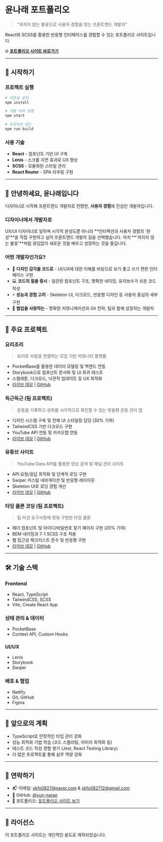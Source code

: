 # 윤나래 포트폴리오

> "꺼지지 않는 불꽃으로 사용자 경험을 빚는 프론트엔드 개발자"

React와 SCSS를 활용한 반응형 인터페이스를 경험할 수 있는 포트폴리오 사이트입니다.

🌐 **[포트폴리오 사이트 바로가기](https://yunnarae-portfolio.netlify.app/)**

---

## 🚀 시작하기

### 프로젝트 실행

```bash
# 의존성 설치
npm install

# 개발 서버 실행
npm start

# 프로덕션 빌드
npm run build
```

### 사용 기술

- **React** - 컴포넌트 기반 UI 구축
- **Lenis** - 스크롤 지연 효과로 UX 향상
- **SCSS** - 모듈화된 스타일 관리
- **React Router** - SPA 라우팅 구현

---

## 👋 안녕하세요, 윤나래입니다

디자이너로 시작해 프론트엔드 개발자로 전향한, **사용자 경험**에 진심인 개발자입니다.

### 디자이너에서 개발자로

UX/UI 디자이너로 일하며 시각적 완성도뿐 아니라 **인터랙션과 사용자 경험의 '완성'**을 직접 구현하고 싶어 프론트엔드 개발의 길을 선택했습니다. 마치 **'꺼지지 않는 불꽃'**처럼 끊임없이 새로운 것을 배우고 성장하는 것을 즐깁니다.

### 어떤 개발자인가요?

- 🎨 **디자인 감각을 코드로** - UI/UX에 대한 이해를 바탕으로 보기 좋고 쓰기 편한 인터페이스 구현
- 💻 **코드의 질을 중시** - 일관된 컴포넌트 구조, 명확한 네이밍, 유지보수가 쉬운 코드 작성
- ⚡ **성능과 경험 고려** - Skeleton UI, 다크모드, 반응형 디자인 등 사용자 중심의 세부 구현
- 🤝 **협업을 사랑하는** - 명확한 커뮤니케이션과 Git 전략, 팀과 함께 성장하는 개발자

---

## 💼 주요 프로젝트

### 요리조리
> 요리로 사람을 연결하는 모임 기반 커뮤니티 플랫폼

- PocketBase를 활용한 데이터 모델링 및 백엔드 연동
- Storybook으로 컴포넌트 문서화 및 UI 회귀 테스트
- 스켈레톤, 다크모드, 낙관적 업데이트 등 UX 최적화
- [라이브 데모](https://yorijori-project.netlify.app/) | [GitHub](https://github.com/yun-narae/yorijori-project)

### 득근득근 (팀 프로젝트)
> 운동을 기록하고 성취를 시각적으로 확인할 수 있는 맞춤형 운동 관리 앱

- 디자인 시스템 구축 및 전체 UI 스타일링 담당 (30% 기여)
- TailwindCSS 기반 다크모드 구현
- YouTube API 연동 및 카카오맵 연동
- [라이브 데모](https://dgdg-ooo.netlify.app/) | [GitHub](https://github.com/FRONTENDSCHOOL10/5unwan)

### 유튜브 사이트
> YouTube Data API를 활용한 영상 검색 및 채널 관리 사이트

- API 요청/응답 최적화 및 단계적 로딩 구현
- Swiper 커스텀 네비게이션 및 반응형 레이아웃
- Skeleton UI로 로딩 경험 개선
- [라이브 데모](https://narae-youtube.netlify.app/) | [GitHub](https://github.com/yun-narae/yorijori-project)

### 타잉 클론 코딩 (팀 프로젝트)
> 팀 미션 요구사항에 맞춰 구현한 타잉 클론

- 헤더 컴포넌트 및 아이디/비밀번호 찾기 페이지 구현 (20% 기여)
- BEM 네이밍과 7-1 SCSS 구조 적용
- 웹 접근성 체크리스트 준수 및 반응형 구현
- [라이브 데모](https://trinitytaing.netlify.app/) | [GitHub](https://github.com/FRONTENDSCHOOL10/Trinity)

---

## 🛠️ 기술 스택

### Frontend
- React, TypeScript
- TailwindCSS, SCSS
- Vite, Create React App

### 상태 관리 & 데이터
- PocketBase
- Context API, Custom Hooks

### UI/UX
- Lenis
- Storybook
- Swiper

### 배포 & 협업
- Netlify
- Git, GitHub
- Figma

---

## 🌟 앞으로의 계획

- TypeScript로 안정적인 타입 관리 강화
- 성능 최적화 기법 학습 (코드 스플리팅, 이미지 최적화 등)
- 테스트 코드 작성 경험 쌓기 (Jest, React Testing Library)
- 더 많은 프로젝트를 통해 실무 역량 강화

---

## 📧 연락하기

- 📬 이메일: skfo0827@naver.com & skfo082712@gmail.com
- 🐙 GitHub: [@yun-narae](https://github.com/yun-narae)
- 💼 포트폴리오: [포트폴리오 사이트 보기](https://yunnarae-portfolio.netlify.app/)

---

## 📝 라이선스

이 포트폴리오 사이트는 개인적인 용도로 제작되었습니다.
